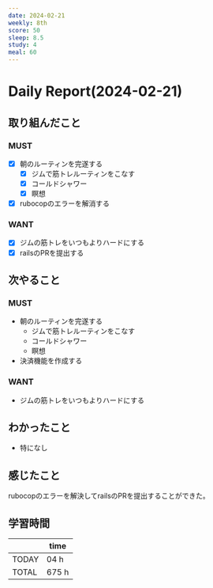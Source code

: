 ```yaml
---
date: 2024-02-21
weekly: 8th
score: 50
sleep: 8.5
study: 4
meal: 60
---
```

# Daily Report(2024-02-21)
## 取り組んだこと
### MUST
- [x] 朝のルーティンを完遂する
	- [x] ジムで筋トレルーティンをこなす
	- [x] コールドシャワー
	- [x] 瞑想
- [x] rubocopのエラーを解消する
### WANT
- [x] ジムの筋トレをいつもよりハードにする
- [x] railsのPRを提出する
## 次やること
### MUST
- 朝のルーティンを完遂する
	- ジムで筋トレルーティンをこなす
	- コールドシャワー
	- 瞑想
- 決済機能を作成する
### WANT
- ジムの筋トレをいつもよりハードにする
## わかったこと
- 特になし
## 感じたこと
rubocopのエラーを解決してrailsのPRを提出することができた。
## 学習時間
|       | time  | 
| ----- | ----- |
| TODAY | 04 h   |
| TOTAL | 675 h |
